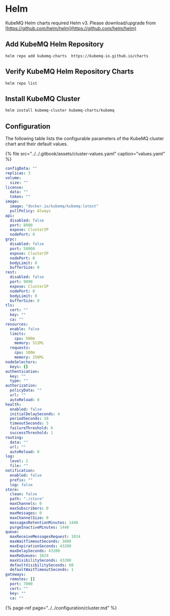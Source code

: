 # Helm

KubeMQ Helm charts required Helm v3. Please download/upgrade from [https://github.com/helm/helm](https://github.com/helm/helm)

## Add KubeMQ Helm Repository

```text
helm repo add kubemq-charts  https://kubemq-io.github.io/charts
```

## Verify KubeMQ Helm Repository Charts

```text
helm repo list
```

## Install KubeMQ Cluster

```bash
helm install kubemq-cluster kubemq-charts/kubemq
```

## Configuration

The following table lists the configurable parameters of the KubeMQ cluster chart and their default values.

{% file src="../../.gitbook/assets/cluster-values.yaml" caption="values.yaml" %}

```yaml
configData: ""
replicas: 3
volume:
  size: ""
license:
  data: ""
  token: ""
image:
  image: "docker.io/kubemq/kubemq:latest"
  pullPolicy: Always
api:
  disabled: false
  port: 8080
  expose: ClusterIP
  nodePort: 0
grpc:
  disabled: false
  port: 50000
  expose: ClusterIP
  nodePort: 0
  bodyLimit: 0
  bufferSize: 0
rest:
  disabled: false
  port: 9090
  expose: ClusterIP
  nodePort: 0
  bodyLimit: 0
  bufferSize: 0
tls:
  cert: ""
  key: ""
  ca: ""
resources:
  enable: false
  limits:
    cpu: 500m
    memory: 512Mi
  requests:
    cpu: 100m
    memory: 256Mi
nodeSelectors:
  keys: {}
authentication:
  key: ""
  type: ""
authorization:
  policyData: ""
  url: ""
  autoReload: 0
health:
  enabled: false
  initialDelaySeconds: 4
  periodSeconds: 10
  timeoutSeconds: 5
  failureThreshold: 6
  successThreshold: 1
routing:
  data: ""
  url: ""
  autoReload: 0
log:
  level: 2
  file: ""
notification:
  enabled: false
  prefix: ""
  log: false
store:
  clean: false
  path: "./store"
  maxChannels: 0
  maxSubscribers: 0
  maxMessages: 0
  maxChannelSize: 0
  messagesRetentionMinutes: 1440
  purgeInactiveMinutes: 1440
queue:
  maxReceiveMessagesRequest: 1024
  maxWaitTimeoutSeconds: 3600
  maxExpirationSeconds: 43200
  maxDelaySeconds: 43200
  maxReQueues: 1024
  maxVisibilitySeconds: 43200
  defaultVisibilitySeconds: 60
  defaultWaitTimeoutSeconds: 1
gateways:
  remotes: []
  port: 7000
  cert: ""
  key: ""
  ca: ""
```

{% page-ref page="../../configuration/cluster.md" %}

